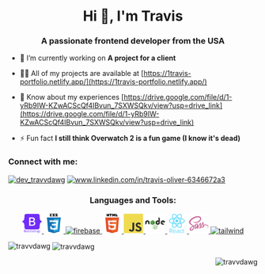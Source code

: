 <h1 align="center">Hi 👋, I'm Travis</h1>
<h3 align="center">A passionate frontend developer from the USA</h3>

- 🔭 I’m currently working on **A project for a client**

- 👨‍💻 All of my projects are available at [https://1travis-portfolio.netlify.app/](https://1travis-portfolio.netlify.app/)

- 📄 Know about my experiences [https://drive.google.com/file/d/1-yRb9IW-KZwACScQf4IBvun_7SXWSQkv/view?usp=drive_link](https://drive.google.com/file/d/1-yRb9IW-KZwACScQf4IBvun_7SXWSQkv/view?usp=drive_link)

- ⚡ Fun fact **I still think Overwatch 2 is a fun game (I know it's dead)**

<h3 align="left">Connect with me:</h3>
<p align="left">
<a href="https://twitter.com/dev_travvdawg" target="blank"><img align="center" src="https://raw.githubusercontent.com/rahuldkjain/github-profile-readme-generator/master/src/images/icons/Social/twitter.svg" alt="dev_travvdawg" height="30" width="40" /></a>
<a href="https://linkedin.com/in/www.linkedin.com/in/travis-oliver-6346672a3" target="blank"><img align="center" src="https://raw.githubusercontent.com/rahuldkjain/github-profile-readme-generator/master/src/images/icons/Social/linked-in-alt.svg" alt="www.linkedin.com/in/travis-oliver-6346672a3" height="30" width="40" /></a>
</p>

<h3 align="center">Languages and Tools:</h3>
<p align="center"> <a href="https://getbootstrap.com" target="_blank" rel="noreferrer"> <img src="https://raw.githubusercontent.com/devicons/devicon/master/icons/bootstrap/bootstrap-plain-wordmark.svg" alt="bootstrap" width="40" height="40"/> </a> <a href="https://www.w3schools.com/css/" target="_blank" rel="noreferrer"> <img src="https://raw.githubusercontent.com/devicons/devicon/master/icons/css3/css3-original-wordmark.svg" alt="css3" width="40" height="40"/> </a> <a href="https://firebase.google.com/" target="_blank" rel="noreferrer"> <img src="https://www.vectorlogo.zone/logos/firebase/firebase-icon.svg" alt="firebase" width="40" height="40"/> </a> <a href="https://www.w3.org/html/" target="_blank" rel="noreferrer"> <img src="https://raw.githubusercontent.com/devicons/devicon/master/icons/html5/html5-original-wordmark.svg" alt="html5" width="40" height="40"/> </a> <a href="https://developer.mozilla.org/en-US/docs/Web/JavaScript" target="_blank" rel="noreferrer"> <img src="https://raw.githubusercontent.com/devicons/devicon/master/icons/javascript/javascript-original.svg" alt="javascript" width="40" height="40"/> </a> <a href="https://nodejs.org" target="_blank" rel="noreferrer"> <img src="https://raw.githubusercontent.com/devicons/devicon/master/icons/nodejs/nodejs-original-wordmark.svg" alt="nodejs" width="40" height="40"/> </a> <a href="https://reactjs.org/" target="_blank" rel="noreferrer"> <img src="https://raw.githubusercontent.com/devicons/devicon/master/icons/react/react-original-wordmark.svg" alt="react" width="40" height="40"/> </a> <a href="https://sass-lang.com" target="_blank" rel="noreferrer"> <img src="https://raw.githubusercontent.com/devicons/devicon/master/icons/sass/sass-original.svg" alt="sass" width="40" height="40"/> </a> <a href="https://tailwindcss.com/" target="_blank" rel="noreferrer"> <img src="https://www.vectorlogo.zone/logos/tailwindcss/tailwindcss-icon.svg" alt="tailwind" width="40" height="40"/> </a> </p>

<p><img align="left" src="https://github-readme-stats.vercel.app/api/top-langs?username=travvdawg&show_icons=true&locale=en&layout=compact" alt="travvdawg" /></p>

<p>&nbsp;<img align="center" src="https://github-readme-stats.vercel.app/api?username=travvdawg&show_icons=true&locale=en" alt="travvdawg" /></p>

<p><img align="right" src="https://github-readme-streak-stats.herokuapp.com/?user=travvdawg&" alt="travvdawg" /></p>
